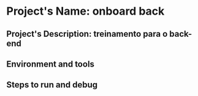 # Project's Name: onboard back

## Project's Description: treinamento para o back-end

## Environment and tools

## Steps to run and debug
